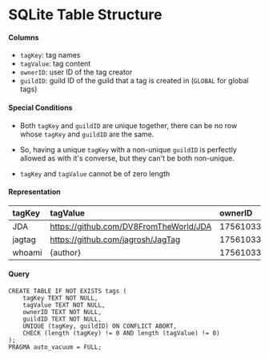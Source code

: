 # SQLite Table Structure

#### Columns

- `tagKey`: tag names
- `tagValue`: tag content
- `ownerID`: user ID of the tag creator
- `guildID`: guild ID of the guild that a tag is created in 
(`GLOBAL` for global tags)

#### Special Conditions

- Both `tagKey` and `guildID` are unique together,
there can be no row whose `tagKey` and `guildID` are the same.

- So, having a unique `tagKey` with a non-unique `guildID`
is perfectly allowed as with it's converse,
but they can't be both non-unique.

- `tagKey` and `tagValue` cannot be of zero length

#### Representation

| tagKey | tagValue                               | ownerID            | guildID |
|:-------|:---------------------------------------|:-------------------|:--------|
| JDA    | https://github.com/DV8FromTheWorld/JDA | 175610330217447424 | GLOBAL  |
| jagtag | https://github.com/jagrosh/JagTag      | 175610330217447424 | GLOBAL  |
| whoami | {author}                               | 175610330217447424 | GLOBAL  |

#### Query

```sqlite
CREATE TABLE IF NOT EXISTS tags (
    tagKey TEXT NOT NULL,
    tagValue TEXT NOT NULL,
    ownerID TEXT NOT NULL,
    guildID TEXT NOT NULL,
    UNIQUE (tagKey, guildID) ON CONFLICT ABORT,
    CHECK (length (tagKey) != 0 AND length (tagValue) != 0)
);
PRAGMA auto_vacuum = FULL;
```
